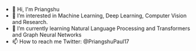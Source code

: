 - 👋 Hi, I'm Priangshu
- 👀 I’m interested in Machine Learning, Deep Learning, Computer Vision and Research.
- 🌱 I’m currently learning Natural Language Processing and Transformers and Graph Neural Networks
- 📫 How to reach me Twitter: @PriangshuPaul17

<!---
priangshu17/priangshu17 is a ✨ special ✨ repository because its `README.md` (this file) appears on your GitHub profile.
You can click the Preview link to take a look at your changes.
--->
